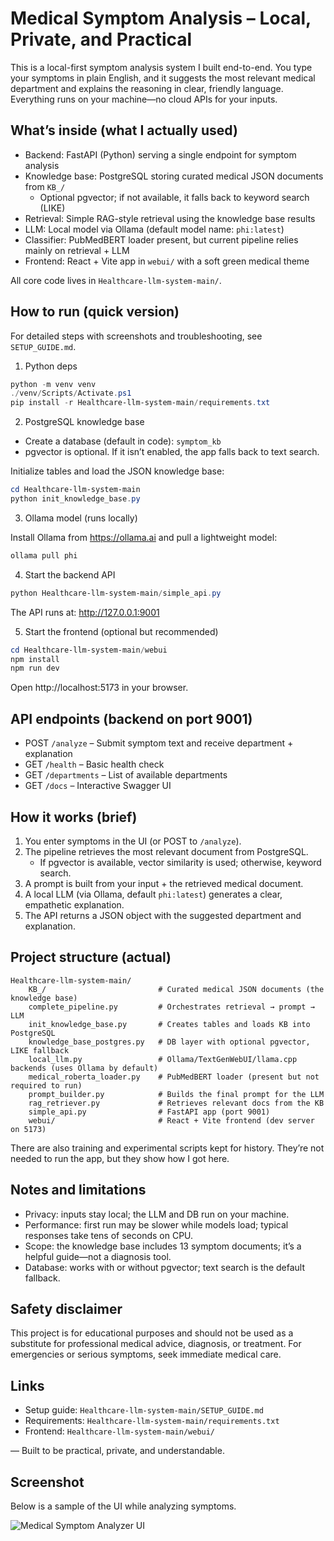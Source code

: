 # Medical Symptom Analysis – Local, Private, and Practical

This is a local-first symptom analysis system I built end-to-end. You type your symptoms in plain English, and it suggests the most relevant medical department and explains the reasoning in clear, friendly language. Everything runs on your machine—no cloud APIs for your inputs.

## What’s inside (what I actually used)

- Backend: FastAPI (Python) serving a single endpoint for symptom analysis
- Knowledge base: PostgreSQL storing curated medical JSON documents from `KB_/`
	- Optional pgvector; if not available, it falls back to keyword search (LIKE)
- Retrieval: Simple RAG-style retrieval using the knowledge base results
- LLM: Local model via Ollama (default model name: `phi:latest`)
- Classifier: PubMedBERT loader present, but current pipeline relies mainly on retrieval + LLM
- Frontend: React + Vite app in `webui/` with a soft green medical theme

All core code lives in `Healthcare-llm-system-main/`.

## How to run (quick version)

For detailed steps with screenshots and troubleshooting, see `SETUP_GUIDE.md`.

1) Python deps

```powershell
python -m venv venv
./venv/Scripts/Activate.ps1
pip install -r Healthcare-llm-system-main/requirements.txt
```

2) PostgreSQL knowledge base

- Create a database (default in code): `symptom_kb`
- pgvector is optional. If it isn’t enabled, the app falls back to text search.

Initialize tables and load the JSON knowledge base:

```powershell
cd Healthcare-llm-system-main
python init_knowledge_base.py
```

3) Ollama model (runs locally)

Install Ollama from https://ollama.ai and pull a lightweight model:

```powershell
ollama pull phi
```

4) Start the backend API

```powershell
python Healthcare-llm-system-main/simple_api.py
```

The API runs at: http://127.0.0.1:9001

5) Start the frontend (optional but recommended)

```powershell
cd Healthcare-llm-system-main/webui
npm install
npm run dev
```

Open http://localhost:5173 in your browser.

## API endpoints (backend on port 9001)

- POST `/analyze` – Submit symptom text and receive department + explanation
- GET `/health` – Basic health check
- GET `/departments` – List of available departments
- GET `/docs` – Interactive Swagger UI

## How it works (brief)

1) You enter symptoms in the UI (or POST to `/analyze`).
2) The pipeline retrieves the most relevant document from PostgreSQL.
	 - If pgvector is available, vector similarity is used; otherwise, keyword search.
3) A prompt is built from your input + the retrieved medical document.
4) A local LLM (via Ollama, default `phi:latest`) generates a clear, empathetic explanation.
5) The API returns a JSON object with the suggested department and explanation.

## Project structure (actual)

```
Healthcare-llm-system-main/
	KB_/                         # Curated medical JSON documents (the knowledge base)
	complete_pipeline.py         # Orchestrates retrieval → prompt → LLM
	init_knowledge_base.py       # Creates tables and loads KB into PostgreSQL
	knowledge_base_postgres.py   # DB layer with optional pgvector, LIKE fallback
	local_llm.py                 # Ollama/TextGenWebUI/llama.cpp backends (uses Ollama by default)
	medical_roberta_loader.py    # PubMedBERT loader (present but not required to run)
	prompt_builder.py            # Builds the final prompt for the LLM
	rag_retriever.py             # Retrieves relevant docs from the KB
	simple_api.py                # FastAPI app (port 9001)
	webui/                       # React + Vite frontend (dev server on 5173)
```

There are also training and experimental scripts kept for history. They’re not needed to run the app, but they show how I got here.

## Notes and limitations

- Privacy: inputs stay local; the LLM and DB run on your machine.
- Performance: first run may be slower while models load; typical responses take tens of seconds on CPU.
- Scope: the knowledge base includes 13 symptom documents; it’s a helpful guide—not a diagnosis tool.
- Database: works with or without pgvector; text search is the default fallback.

## Safety disclaimer

This project is for educational purposes and should not be used as a substitute for professional medical advice, diagnosis, or treatment. For emergencies or serious symptoms, seek immediate medical care.

## Links

- Setup guide: `Healthcare-llm-system-main/SETUP_GUIDE.md`
- Requirements: `Healthcare-llm-system-main/requirements.txt`
- Frontend: `Healthcare-llm-system-main/webui/`

— Built to be practical, private, and understandable.

## Screenshot

Below is a sample of the UI while analyzing symptoms.

![Medical Symptom Analyzer UI](docs/Example.png)

